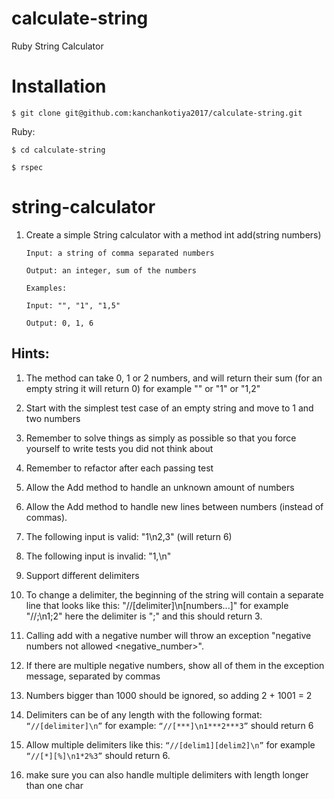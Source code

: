 # calculate-string

Ruby String Calculator

# Installation

`$ git clone git@github.com:kanchankotiya2017/calculate-string.git`

Ruby:

`$ cd calculate-string`

`$ rspec`

# string-calculator

1. Create a simple String calculator with a method int add(string numbers)

    `Input: a string of comma separated numbers`

    `Output: an integer, sum of the numbers`


    `Examples:`

    `Input: "", "1", "1,5"`

    `Output: 0, 1, 6`

  ## Hints:
  1. The method can take 0, 1 or 2 numbers, and will return their sum (for an empty string it will return 0) for example "" or "1" or "1,2"
  2. Start with the simplest test case of an empty string and move to 1 and two numbers
  3. Remember to solve things as simply as possible so that you force yourself to write tests you did not think about
  4. Remember to refactor after each passing test

2. Allow the Add method to handle an unknown amount of numbers
3. Allow the Add method to handle new lines between numbers (instead of commas).

  1. The following input is valid: "1\n2,3" (will return 6)
  2. The following input is invalid: "1,\n"

4. Support different delimiters

  1. To change a delimiter, the beginning of the string will contain a separate line that looks like this: "//[delimiter]\n[numbers...]" for example "//;\n1;2"  here the delimiter is ";" and this should return 3.



5. Calling add with a negative number will throw an exception "negative numbers not allowed <negative_number>".

  1. If there are multiple negative numbers, show all of them in the exception message, separated by commas

6. Numbers bigger than 1000 should be ignored, so adding 2 + 1001 = 2

7. Delimiters can be of any length with the following format: `“//[delimiter]\n”` for example: `“//[***]\n1***2***3”` should return 6

8. Allow multiple delimiters like this: `“//[delim1][delim2]\n”` for example `“//[*][%]\n1*2%3”` should return 6.

9. make sure you can also handle multiple delimiters with length longer than one char
